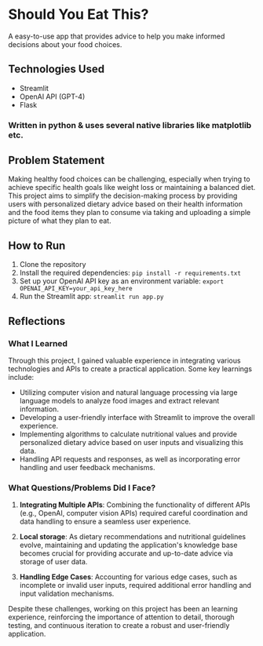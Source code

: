 # Should You Eat This?

A easy-to-use app that provides advice to help you make informed decisions about your food choices.

## Technologies Used

- Streamlit
- OpenAI API (GPT-4)
- Flask

### Written in python & uses several native libraries like matplotlib etc.

## Problem Statement

Making healthy food choices can be challenging, especially when trying to achieve specific health goals like weight loss or maintaining a balanced diet. This project aims to simplify the decision-making process by providing users with personalized dietary advice based on their health information and the food items they plan to consume via taking and uploading a simple picture of what they plan to eat.

## How to Run

1. Clone the repository
2. Install the required dependencies: `pip install -r requirements.txt`
3. Set up your OpenAI API key as an environment variable: `export OPENAI_API_KEY=your_api_key_here`
4. Run the Streamlit app: `streamlit run app.py`

## Reflections

### What I Learned

Through this project, I gained valuable experience in integrating various technologies and APIs to create a practical application. Some key learnings include:

- Utilizing computer vision and natural language processing via large language models to analyze food images and extract relevant information.
- Developing a user-friendly interface with Streamlit to improve the overall experience.
- Implementing algorithms to calculate nutritional values and provide personalized dietary advice based on user inputs and visualizing this data.
- Handling API requests and responses, as well as incorporating error handling and user feedback mechanisms.

### What Questions/Problems Did I Face?

1. **Integrating Multiple APIs**: Combining the functionality of different APIs (e.g., OpenAI, computer vision APIs) required careful coordination and data handling to ensure a seamless user experience.

2. **Local storage**: As dietary recommendations and nutritional guidelines evolve, maintaining and updating the application's knowledge base becomes crucial for providing accurate and up-to-date advice via storage of user data.

3. **Handling Edge Cases**: Accounting for various edge cases, such as incomplete or invalid user inputs, required additional error handling and input validation mechanisms.

Despite these challenges, working on this project has been an learning experience, reinforcing the importance of attention to detail, thorough testing, and continuous iteration to create a robust and user-friendly application.
